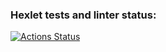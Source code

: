 ### Hexlet tests and linter status:
[![Actions Status](https://github.com/Sophia-Filimonova/php-project-48/actions/workflows/hexlet-check.yml/badge.svg)](https://github.com/Sophia-Filimonova/php-project-48/actions)
